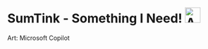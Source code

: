 # SumTink - Something I Need! <img src="https://github.com/user-attachments/assets/bfec6535-36de-49de-8787-732b97a7a69d" alt="Automotive Tools Logo" width="35" />



Art: Microsoft Copilot

